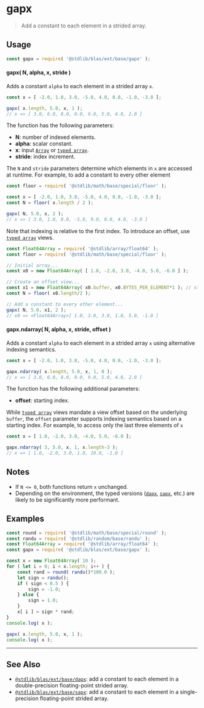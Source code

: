 <!--

@license Apache-2.0

Copyright (c) 2020 The Stdlib Authors.

Licensed under the Apache License, Version 2.0 (the "License");
you may not use this file except in compliance with the License.
You may obtain a copy of the License at

   http://www.apache.org/licenses/LICENSE-2.0

Unless required by applicable law or agreed to in writing, software
distributed under the License is distributed on an "AS IS" BASIS,
WITHOUT WARRANTIES OR CONDITIONS OF ANY KIND, either express or implied.
See the License for the specific language governing permissions and
limitations under the License.

-->

# gapx

> Add a constant to each element in a strided array.

<section class="usage">

## Usage

```javascript
const gapx = require( '@stdlib/blas/ext/base/gapx' );
```

#### gapx( N, alpha, x, stride )

Adds a constant `alpha` to each element in a strided array `x`.

```javascript
const x = [ -2.0, 1.0, 3.0, -5.0, 4.0, 0.0, -1.0, -3.0 ];

gapx( x.length, 5.0, x, 1 );
// x => [ 3.0, 6.0, 8.0, 0.0, 9.0, 5.0, 4.0, 2.0 ]
```

The function has the following parameters:

-   **N**: number of indexed elements.
-   **alpha**: scalar constant.
-   **x**: input [`Array`][mdn-array] or [`typed array`][mdn-typed-array].
-   **stride**: index increment.

The `N` and `stride` parameters determine which elements in `x` are accessed at runtime. For example, to add a constant to every other element

```javascript
const floor = require( '@stdlib/math/base/special/floor' );

const x = [ -2.0, 1.0, 3.0, -5.0, 4.0, 0.0, -1.0, -3.0 ];
const N = floor( x.length / 2 );

gapx( N, 5.0, x, 2 );
// x => [ 3.0, 1.0, 8.0, -5.0, 9.0, 0.0, 4.0, -3.0 ]
```

Note that indexing is relative to the first index. To introduce an offset, use [`typed array`][mdn-typed-array] views.

```javascript
const Float64Array = require( '@stdlib/array/float64' );
const floor = require( '@stdlib/math/base/special/floor' );

// Initial array...
const x0 = new Float64Array( [ 1.0, -2.0, 3.0, -4.0, 5.0, -6.0 ] );

// Create an offset view...
const x1 = new Float64Array( x0.buffer, x0.BYTES_PER_ELEMENT*1 ); // start at 2nd element
const N = floor( x0.length/2 );

// Add a constant to every other element...
gapx( N, 5.0, x1, 2 );
// x0 => <Float64Array>[ 1.0, 3.0, 3.0, 1.0, 5.0, -1.0 ]
```

#### gapx.ndarray( N, alpha, x, stride, offset )

Adds a constant `alpha` to each element in a strided array `x` using alternative indexing semantics.

```javascript
const x = [ -2.0, 1.0, 3.0, -5.0, 4.0, 0.0, -1.0, -3.0 ];

gapx.ndarray( x.length, 5.0, x, 1, 0 );
// x => [ 3.0, 6.0, 8.0, 0.0, 9.0, 5.0, 4.0, 2.0 ]
```

The function has the following additional parameters:

-   **offset**: starting index.

While [`typed array`][mdn-typed-array] views mandate a view offset based on the underlying `buffer`, the `offset` parameter supports indexing semantics based on a starting index. For example, to access only the last three elements of `x`

```javascript
const x = [ 1.0, -2.0, 3.0, -4.0, 5.0, -6.0 ];

gapx.ndarray( 3, 5.0, x, 1, x.length-3 );
// x => [ 1.0, -2.0, 3.0, 1.0, 10.0, -1.0 ]
```

</section>

<!-- /.usage -->

<section class="notes">

## Notes

-   If `N <= 0`, both functions return `x` unchanged.
-   Depending on the environment, the typed versions ([`dapx`][@stdlib/blas/ext/base/dapx], [`sapx`][@stdlib/blas/ext/base/sapx], etc.) are likely to be significantly more performant.

</section>

<!-- /.notes -->

<section class="examples">

## Examples

<!-- eslint no-undef: "error" -->

```javascript
const round = require( '@stdlib/math/base/special/round' );
const randu = require( '@stdlib/random/base/randu' );
const Float64Array = require( '@stdlib/array/float64' );
const gapx = require( '@stdlib/blas/ext/base/gapx' );

const x = new Float64Array( 10 );
for ( let i = 0; i < x.length; i++ ) {
    const rand = round( randu()*100.0 );
    let sign = randu();
    if ( sign < 0.5 ) {
        sign = -1.0;
    } else {
        sign = 1.0;
    }
    x[ i ] = sign * rand;
}
console.log( x );

gapx( x.length, 5.0, x, 1 );
console.log( x );
```

</section>

<!-- /.examples -->

<!-- Section for related `stdlib` packages. Do not manually edit this section, as it is automatically populated. -->

<section class="related">

* * *

## See Also

-   <span class="package-name">[`@stdlib/blas/ext/base/dapx`][@stdlib/blas/ext/base/dapx]</span><span class="delimiter">: </span><span class="description">add a constant to each element in a double-precision floating-point strided array.</span>
-   <span class="package-name">[`@stdlib/blas/ext/base/sapx`][@stdlib/blas/ext/base/sapx]</span><span class="delimiter">: </span><span class="description">add a constant to each element in a single-precision floating-point strided array.</span>

</section>

<!-- /.related -->

<!-- Section for all links. Make sure to keep an empty line after the `section` element and another before the `/section` close. -->

<section class="links">

[mdn-array]: https://developer.mozilla.org/en-US/docs/Web/JavaScript/Reference/Global_Objects/Array

[mdn-typed-array]: https://developer.mozilla.org/en-US/docs/Web/JavaScript/Reference/Global_Objects/TypedArray

<!-- <related-links> -->

[@stdlib/blas/ext/base/dapx]: https://github.com/stdlib-js/stdlib/tree/develop/lib/node_modules/%40stdlib/blas/ext/base/dapx

[@stdlib/blas/ext/base/sapx]: https://github.com/stdlib-js/stdlib/tree/develop/lib/node_modules/%40stdlib/blas/ext/base/sapx

<!-- </related-links> -->

</section>

<!-- /.links -->
